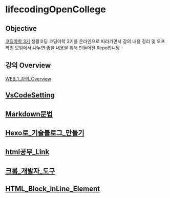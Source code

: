 # lifecodingOpenCollege

## Objective

[코딩야학 3기](http://code-night.ga/)
생활코딩 코딩야학 3기를 온라인으로 따라가면서  강의 내용 정리 및 오프라인 모임에서 나누면 좋을 내용을 위해 만들어진 Repo입니당

## 강의 Overview

[WEB_1_강의_Overview](ReadMe/web1_Review.md)

## [VsCodeSetting](ReadMe/VSCodeSetting.md)

## [Markdown문법](ReadMe/markdown.md)

## [Hexo로_기술블로그_만들기](ReadMe/hexoBlog.md)

## [html공부_Link](ReadMe/htmlStudy.md)

## [크롬_개발자_도구](ReadMe/chromeDeveloperTool.md)

## [HTML_Block_inLine_Element](ReadMe/chromeDeveloperTool.md)